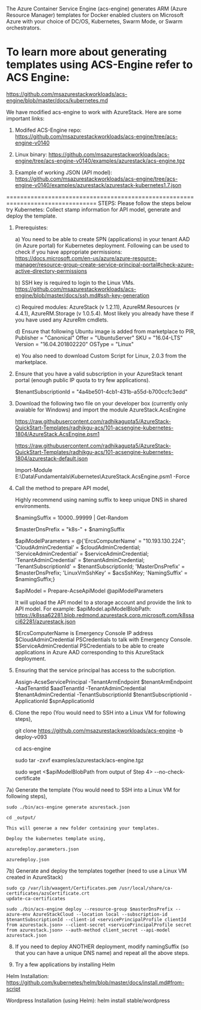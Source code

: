 The Azure Container Service Engine (acs-engine) generates ARM (Azure Resource Manager) templates for Docker enabled clusters on Microsoft Azure with your choice of DC/OS, Kubernetes, Swarm Mode, or Swarm orchestrators.

# To learn more about generating templates using ACS-Engine refer to ACS Engine: 
https://github.com/msazurestackworkloads/acs-engine/blob/master/docs/kubernetes.md


We have modified acs-engine to work with AzureStack. 
Here are some important links:
1) Modifed ACS-Engine repo: 
	https://github.com/msazurestackworkloads/acs-engine/tree/acs-engine-v0140

2) Linux binary: 
	https://github.com/msazurestackworkloads/acs-engine/tree/acs-engine-v0140/examples/azurestack/acs-engine.tgz

3) Example of working JSON (API model): 
	https://github.com/msazurestackworkloads/acs-engine/tree/acs-engine-v0140/examples/azurestack/azurestack-kubernetes1.7.json
 

================================================================================
STEPS: Please follow the steps below try Kubernetes: Collect stamp information for API model, generate and deploy the template.

1) Prerequistes:

	a) You need to be able to create SPN (applications) in your tenant AAD (in Azure portal) for Kubernetes deployment. 
	   Following can be used to check if you have appropriate permissions:
	   https://docs.microsoft.com/en-us/azure/azure-resource-manager/resource-group-create-service-principal-portal#check-azure-active-directory-permissions

	b) SSH key is required to login to the Linux VMs.
	   https://github.com/msazurestackworkloads/acs-engine/blob/master/docs/ssh.md#ssh-key-generation

	c) Required modules: AzureStack (v 1.2.11), AzureRM.Resources (v 4.4.1), AzureRM.Storage (v 1.0.5.4). Most likely you already have these if you have used any AzureRm cmdlets.

	d) Ensure that following Ubuntu image is added from marketplace to PIR,
    Publisher = "Canonical"
    Offer = "UbuntuServer"
    SKU = "16.04-LTS"
    Version = "16.04.201802220"
    OSType = "Linux"

	e) You also need to download Custom Script for Linux, 2.0.3 from the marketplace.

2) Ensure that you have a valid subscription in your AzureStack tenant portal (enough public IP quota to try few applications).

   $tenantSubscriptionId = "4a4be501-4cb1-431b-a55d-b700ccfc3edd"

3) Download the following two file on your developer box (currently only avaiable for Windows) and import the module AzureStack.AcsEngine

   https://raw.githubusercontent.com/radhikagupta5/AzureStack-QuickStart-Templates/radhikgu-acs/101-acsengine-kubernetes-1804/AzureStack.AcsEngine.psm1

   https://raw.githubusercontent.com/radhikagupta5/AzureStack-QuickStart-Templates/radhikgu-acs/101-acsengine-kubernetes-1804/azurestack-default.json

   Import-Module E:\Data\Fundamentals\Kubernetes\AzureStack.AcsEngine.psm1 -Force

4) Call the method to prepare API model,

	Highly recommend using naming suffix to keep unique DNS in shared environments.

	$namingSuffix = 10000..99999 | Get-Random

	$masterDnsPrefix = "k8s-" + $namingSuffix

	$apiModelParameters = @{'ErcsComputerName' = "10.193.130.224";
							'CloudAdminCredential' = $cloudAdminCredential;
							'ServiceAdminCredential' = $serviceAdminCredential;
							'TenantAdminCredential' = $tenantAdminCredential;
							'TenantSubscriptionId' = $tenantSubscriptionId;
							'MasterDnsPrefix' = $masterDnsPrefix;
							'LinuxVmSshKey' = $acsSshKey;
							'NamingSuffix' = $namingSuffix;}

	$apiModel = Prepare-AcseApiModel @apiModelParameters

	It will upload the API model to a storage account and provide the link to API model. For example: 
	$apiModel.apiModelBlobPath: https://k8ssa62281.blob.redmond.azurestack.corp.microsoft.com/k8ssaci62281/azurestack.json                                                                                            

	$ErcsComputerName is Emergency Console IP address
	$CloudAdminCredential PSCredentials to talk with Emergency Console.
	$ServiceAdminCredential PSCredentials to be able to create applications in Azure AAD corresponding to this AzureStack deployment.

5) Ensuring that the service principal has access to the subcription.

   Assign-AcseServicePrincipal -TenantArmEndpoint $tenantArmEndpoint -AadTenantId $aadTenantId -TenantAdminCredential $tenantAdminCredential -TenantSubscriptionId $tenantSubscriptionId -ApplicationId $spnApplicationId 


6) Clone the repo (You would need to SSH into a Linux VM for following steps),

	git clone https://github.com/msazurestackworkloads/acs-engine -b deploy-v093

	cd acs-engine
	
	sudo tar -zxvf examples/azurestack/acs-engine.tgz
	
	sudo wget <$apiModelBlobPath from output of Step 4> --no-check-certificate

7a) Generate the template (You would need to SSH into a Linux VM for following steps),
	
	sudo ./bin/acs-engine generate azurestack.json
	
	cd _output/

	This will generae a new folder containing your templates.

	Deploy the kubernetes template using,

	azuredeploy.parameters.json

	azuredeploy.json

7b) Generate and deploy the templates together (need to use a Linux VM created in AzureStack)
	
	sudo cp /var/lib/waagent/Certificates.pem /usr/local/share/ca-certificates/azsCertificate.crt
	update-ca-certificates

	sudo ./bin/acs-engine deploy --resource-group $masterDnsPrefix --azure-env AzureStackCloud --location local --subscription-id $tenantSubscriptionId --client-id <servicePrincipalProfile clientId from azurestack.json> --client-secret <servicePrincipalProfile secret from azurestack.json> --auth-method client_secret --api-model azurestack.json

8) If you need to deploy ANOTHER deployment, modify namingSuffix (so that you can have a unique DNS name) and repeat all the above steps.

9) Try a few applications by installing Helm

Helm Installation: https://github.com/kubernetes/helm/blob/master/docs/install.md#from-script

Wordpress Installation (using Helm): helm install stable/wordpress




